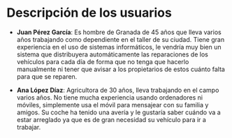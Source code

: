# Descripción de los usuarios

* **Juan Pérez García**: Es hombre de Granada de 45 años que lleva varios años trabajando como dependiente en el taller de su ciudad. Tiene gran experiencia en el uso de sistemas informáticos, le vendría muy bien un sistema que distribuyera automáticamente las reparaciones de los vehículos para cada día de forma que no tenga que hacerlo manualmente ni tener que avisar a los propietarios de estos cuánto falta para que se reparen. 


* **Ana López Díaz**: Agricultora de 30 años, lleva trabajando en el campo varios años. No tiene mucha experiencia usando ordenadores ni móviles, simplemente usa el móvil para mensajear con su familia y amigos. Su coche ha tenido una avería y le gustaría saber cuándo va a estar arreglado ya que es de gran necesidad su vehículo para ir a trabajar.
